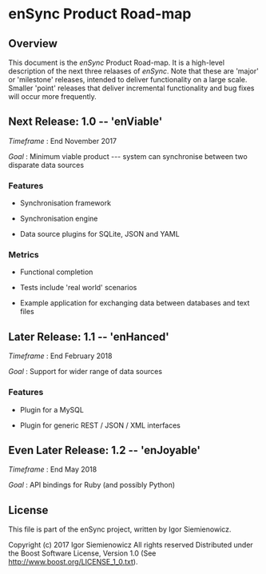 # enSync Product Road-map #

## Overview ##

This document is the *enSync* Product Road-map. It is a high-level
description of the next three relaases of *enSync*. Note that these are
'major' or 'milestone' releases, intended to deliver functionality on a
large scale. Smaller 'point' releases that deliver incremental functionality
and bug fixes will occur more frequently.

## Next Release: 1.0 -- 'enViable' ##

*Timeframe*
:   End November 2017

*Goal*
:   Minimum viable product --- system can synchronise between two disparate
    data sources

### Features ###

*   Synchronisation framework

*   Synchronisation engine

*   Data source plugins for SQLite, JSON and YAML

### Metrics ###

*   Functional completion

*   Tests include 'real world' scenarios

*   Example application for exchanging data between databases and text files

## Later Release: 1.1 -- 'enHanced' ##

*Timeframe*
:  End February 2018

*Goal*
:   Support for wider range of data sources

### Features ###

*   Plugin for a MySQL

*   Plugin for generic REST / JSON / XML interfaces

## Even Later Release: 1.2 -- 'enJoyable' ##

*Timeframe*
:   End May 2018

*Goal*
:   API bindings for Ruby (and possibly Python)

## License ##

This file is part of the enSync project, written by Igor Siemienowicz.

Copyright (c) 2017 Igor Siemienowicz All rights reserved Distributed under
the Boost Software License, Version 1.0 (See
http://www.boost.org/LICENSE_1_0.txt).

